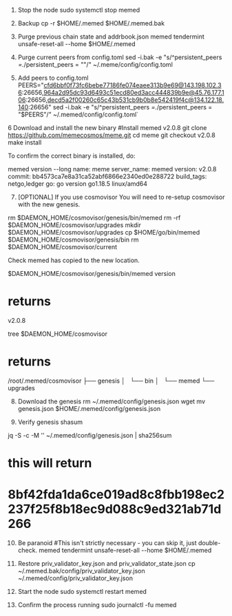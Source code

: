 1. Stop the node
sudo systemctl stop memed

2. Backup
cp -r $HOME/.memed $HOME/.memed.bak

3. Purge previous chain state and addrbook.json
memed tendermint unsafe-reset-all --home $HOME/.memed

4. Purge current peers from config.toml
sed -i.bak -e "s/^persistent_peers *=.*/persistent_peers = \"\"/" ~/.meme/config/config.toml

5. Add peers to config.toml
PEERS="cfd6bbf0f73fc6bebe77186fe074eaee313b9e69@143.198.102.36:26656,964a2d95dc93d6493c51ecd80ed3acc444839b9e@45.76.177.106:26656,decd5a2f00260c65c43b531cb9b0b8e542419f4c@134.122.18.140:26656"
sed -i.bak -e "s/^persistent_peers *=.*/persistent_peers = \"$PEERS\"/" ~/.memed/config/config.toml`

6 Download and install the new binary
#Install memed v2.0.8
git clone https://github.com/memecosmos/meme.git
cd meme
git checkout v2.0.8
make install

To confirm the correct binary is installed, do:

memed version --long
name: meme
server_name: memed
version: v2.0.8
commit: bb4573ca7e8a31ca52abf6866e2340ed0e288722
build_tags: netgo,ledger
go: go version go1.18.5 linux/amd64

7. [OPTIONAL] If you use cosmovisor
You will need to re-setup cosmovisor with the new genesis.

rm $DAEMON_HOME/cosmovisor/genesis/bin/memed
rm -rf $DAEMON_HOME/cosmovisor/upgrades
mkdir $DAEMON_HOME/cosmovisor/upgrades
cp $HOME/go/bin/memed $DAEMON_HOME/cosmovisor/genesis/bin
rm $DAEMON_HOME/cosmovisor/current

Check memed has copied to the new location.

$DAEMON_HOME/cosmovisor/genesis/bin/memed version

# returns
v2.0.8

tree $DAEMON_HOME/cosmovisor

# returns
/root/.memed/cosmovisor
├── genesis
│   └── bin
│       └── memed
└── upgrades


8. Download the  genesis
rm ~/.memed/config/genesis.json
wget 
mv genesis.json $HOME/.memed/config/genesis.json


9. Verify genesis shasum

jq -S -c -M '' ~/.memed/config/genesis.json | sha256sum

# this will return
# 8bf42fda1da6ce019ad8c8fbb198ec2237f25f8b18ec9d088c9ed321ab71d266

10. Be paranoid
#This isn't strictly necessary - you can skip it, just double-check.
memed tendermint unsafe-reset-all --home $HOME/.memed

11. Restore priv_validator_key.json and priv_validator_state.json
cp ~/.memed.bak/config/priv_validator_key.json ~/.memed/config/priv_validator_key.json

12. Start the node
sudo systemctl restart memed

13. Confirm the process running
sudo journalctl -fu memed
